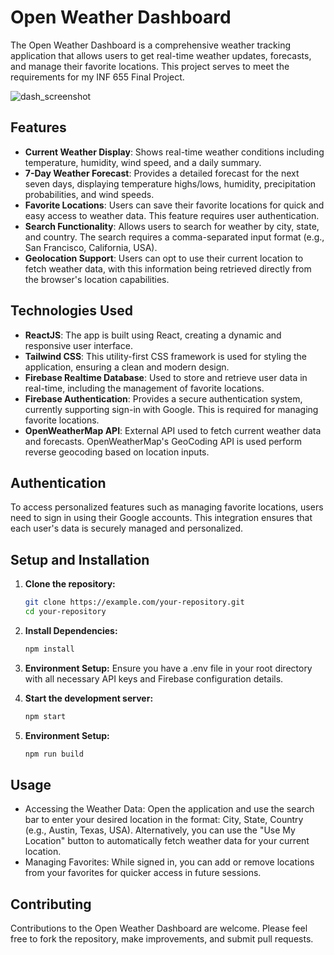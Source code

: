 # Open Weather Dashboard

The Open Weather Dashboard is a comprehensive weather tracking application that allows users to get real-time weather updates, forecasts, and manage their favorite locations. This project serves to meet the requirements for my INF 655 Final Project.

![dash_screenshot](https://github.com/jcearnal/weather_dashboard/assets/71468973/2d2a1759-21d3-4de9-8d74-9443b47321fc)

## Features

- **Current Weather Display**: Shows real-time weather conditions including temperature, humidity, wind speed, and a daily summary.
- **7-Day Weather Forecast**: Provides a detailed forecast for the next seven days, displaying temperature highs/lows, humidity, precipitation probabilities, and wind speeds.
- **Favorite Locations**: Users can save their favorite locations for quick and easy access to weather data. This feature requires user authentication.
- **Search Functionality**: Allows users to search for weather by city, state, and country. The search requires a comma-separated input format (e.g., San Francisco, California, USA).
- **Geolocation Support**: Users can opt to use their current location to fetch weather data, with this information being retrieved directly from the browser's location capabilities.

## Technologies Used

- **ReactJS**: The app is built using React, creating a dynamic and responsive user interface.
- **Tailwind CSS**: This utility-first CSS framework is used for styling the application, ensuring a clean and modern design.
- **Firebase Realtime Database**: Used to store and retrieve user data in real-time, including the management of favorite locations.
- **Firebase Authentication**: Provides a secure authentication system, currently supporting sign-in with Google. This is required for managing favorite locations.
- **OpenWeatherMap API**: External API used to fetch current weather data and forecasts. OpenWeatherMap's GeoCoding API is used perform reverse geocoding based on location inputs.

## Authentication

To access personalized features such as managing favorite locations, users need to sign in using their Google accounts. This integration ensures that each user's data is securely managed and personalized.

## Setup and Installation

1. **Clone the repository:**
   ```bash
   git clone https://example.com/your-repository.git
   cd your-repository

2. **Install Dependencies:**
   ```bash
   npm install

3. **Environment Setup:**
    Ensure you have a .env file in your root directory with all necessary API keys and Firebase configuration details.   

4. **Start the development server:**    
   ```bash
   npm start

5. **Environment Setup:**
   ```bash
   npm run build

## Usage
* Accessing the Weather Data: Open the application and use the search bar to enter your desired location in the format: City, State, Country (e.g., Austin, Texas, USA). Alternatively, you can use the "Use My Location" button to automatically fetch weather data for your current location.
* Managing Favorites: While signed in, you can add or remove locations from your favorites for quicker access in future sessions.

## Contributing
Contributions to the Open Weather Dashboard are welcome. Please feel free to fork the repository, make improvements, and submit pull requests.
